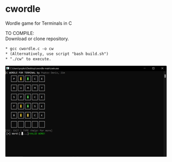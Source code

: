 # cwordle
Wordle game for Terminals in C 

TO COMPILE:  
Download or clone repository.

    * gcc cwordle.c -o cw  
    * (Alternatively, use script "bash build.sh")
    * "./cw" to execute.

![Alt text](cwordle.jpg?raw=true "Demo")

